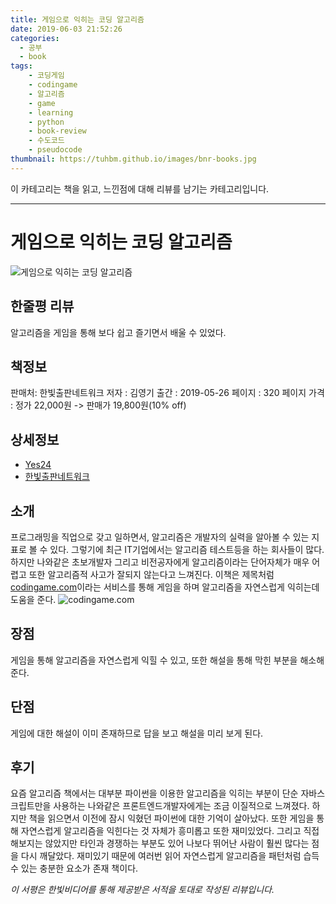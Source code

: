 ```yaml
---
title: 게임으로 익히는 코딩 알고리즘
date: 2019-06-03 21:52:26
categories:
  - 공부
  - book
tags:
    - 코딩게임
    - codingame
    - 알고리즘
    - game
    - learning
    - python
    - book-review
    - 수도코드
    - pseudocode
thumbnail: https://tuhbm.github.io/images/bnr-books.jpg
---
```

이 카테고리는 책을 읽고, 느낀점에 대해 리뷰를 남기는 카테고리입니다.
*****

# 게임으로 익히는 코딩 알고리즘
![게임으로 익히는 코딩 알고리즘](https://tuhbm.github.io/images/books/gameLearningAlgorithms.jpg)

## 한줄평 리뷰
알고리즘을 게임을 통해 보다 쉽고 즐기면서 배울 수 있었다.
<!-- more -->
## 책정보
판매처: 한빛출판네트워크
저자 : 김영기
출간 : 2019-05-26
페이지 : 320 페이지
가격 : 정가 22,000원 -> 판매가 19,800원(10% off)

## 상세정보
- [Yes24](http://www.yes24.com/Product/Goods/72298265)
- [한빛출판네트워크](http://www.hanbit.co.kr/store/books/look.php?p_code=B7463314905)

## 소개
프로그래밍을 직업으로 갖고 일하면서, 알고리즘은 개발자의 실력을 알아볼 수 있는 지표로 볼 수 있다. 그렇기에 최근 IT기업에서는 알고리즘 테스트등을 하는 회사들이 많다.
하지만 나와같은 초보개발자 그리고 비전공자에게 알고리즘이라는 단어자체가 매우 어렵고 또한 알고리즘적 사고가 잘되지 않는다고 느껴진다.
이책은 제목처럼 [codingame.com](https://www.codingame.com)이라는 서비스를 통해 게임을 하며 알고리즘을 자연스럽게 익히는데 도움을 준다.
![codingame.com](https://tuhbm.github.io/images/books/gameLearningAlgorithms2.png)

## 장점
게임을 통해 알고리즘을 자연스럽게 익힐 수 있고, 또한 해설을 통해 막힌 부분을 해소해준다.

## 단점
게임에 대한 해설이 이미 존재하므로 답을 보고 해설을 미리 보게 된다.

## 후기
요즘 알고리즘 책에서는 대부분 파이썬을 이용한 알고리즘을 익히는 부분이 단순 자바스크립트만을 사용하는 나와같은 프론트엔드개발자에게는 조금 이질적으로 느껴졌다.
하지만 책을 읽으면서 이전에 잠시 익혔던 파이썬에 대한 기억이 살아났다. 또한 게임을 통해 자연스럽게 알고리즘을 익힌다는 것 자체가 흥미롭고 또한 재미있었다.
그리고 직접 해보지는 않았지만 타인과 경쟁하는 부분도 있어 나보다 뛰어난 사람이 훨씬 많다는 점을 다시 깨달았다.
재미있기 때문에 여러번 읽어 자연스럽게 알고리즘을 패턴처럼 습득 수 있는 충분한 요소가 존재 책이다.

*이 서평은 한빛비디어를 통해 제공받은 서적을 토대로 작성된 리뷰입니다.*
